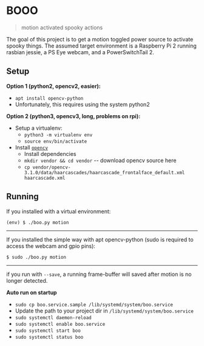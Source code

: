 # BOOO

> motion activated spooky actions

The goal of this project is to get a motion toggled power source to activate spooky things.
The assumed target environment is a Raspberry Pi 2 running rasbian jessie, a PS Eye webcam, and a PowerSwitchTail 2.


## Setup

**Option 1 (python2, opencv2, easier):**

- `apt install opencv-python`
- Unfortunately, this requires using the system python2

**Option 2 (python3, opencv3, long, problems on rpi):**

- Setup a virtualenv:
    - `python3 -m virtualenv env`
    - `source env/bin/activate`
- Install [`opencv`](https://www.pyimagesearch.com/2016/10/24/ubuntu-16-04-how-to-install-opencv/)
    - Install dependencies
    - `mkdir vendor && cd vendor` -- download opencv source here
    - `cp vendor/opencv-3.1.0/data/haarcascades/haarcascade_frontalface_default.xml haarcascade.xml`


## Running

If you installed with a virtual environment:

```
(env) $ ./boo.py motion
```

----

If you installed the simple way with apt opencv-python (sudo is required to access the webcam and gpio pins):

```
$ sudo ./boo.py motion
```

----

if you run with `--save`, a running frame-buffer will saved after motion is no longer detected.

**Auto run on startup**

- `sudo cp boo.service.sample /lib/systemd/system/boo.service`
- Update the path to your project dir in `/lib/systemd/system/boo.service`
- `sudo systemctl daemon-reload`
- `sudo systemctl enable boo.service`
- `sudo systemctl start boo`
- `sudo systemctl status boo`

